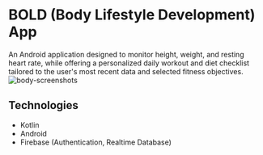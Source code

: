 # BOLD (Body Lifestyle Development) App
An Android application designed to monitor height, weight, and resting heart rate, while offering a personalized daily workout and diet checklist tailored to the user's most recent data and selected fitness objectives.
![body-screenshots](https://github.com/user-attachments/assets/35490c16-e7fe-4877-abed-62ccc7a703af)

## Technologies
* Kotlin
* Android
* Firebase (Authentication, Realtime Database)

